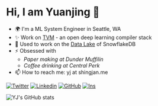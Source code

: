 # Hi, I am Yuanjing 👋 

- 🌍 I'm a ML System Engineer in Seattle, WA
- ✨ Work on [TVM](https://tvm.apache.org/) - an open deep learning compiler stack
- 🔭 Used to work on the [Data Lake](https://www.snowflake.com/#data-lake) of SnowflakeDB
- ⚡️ Obsessed with 
  - _Paper making at Dunder Muffilin_ 
  - _Coffee drinking at Central Perk_
- 📫 How to reach me: yj at shingjan.me


[![Twitter](https://img.shields.io/badge/yjshi03-white?style=flat&logo=twitter&logoColor=white&labelColor=1DA1F2)](https://twitter.com/yjshi03)
[![Linkedin](https://img.shields.io/badge/shingjan-white?style=flat&logo=linkedin&labelColor=0072b1)](https://www.linkedin.com/in/shingjan/)
[![GitHub](https://img.shields.io/badge/shingjan-white?style=flat&logo=github&logoColor=white&labelColor=171515)](https://github.com/shingjan)
[![Ins](https://img.shields.io/badge/shingjan-white?style=flat&logo=instagram&logoColor=white&labelColor=E4405F)](https://www.instagram.com/shingjan/)

![YJ's GitHub stats](https://github-readme-stats.vercel.app/api?username=shingjan&line_height=20&custom_title=YJ's+Github+Stats&show_icons=true&theme=graywhite)


